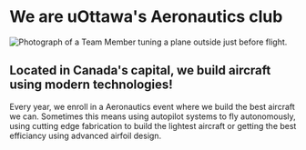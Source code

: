 # We are uOttawa's Aeronautics club

![Photograph of a Team Member tuning a plane outside just before flight.](img/tuning.png)
## Located in Canada's capital, we build aircraft using modern technologies!
Every year, we enroll in a Aeronautics event where we build the best aircraft we can. Sometimes this means using autopilot systems to fly autonomously, using cutting edge fabrication to build the lightest aircraft or getting the best efficiancy using advanced airfoil design.
